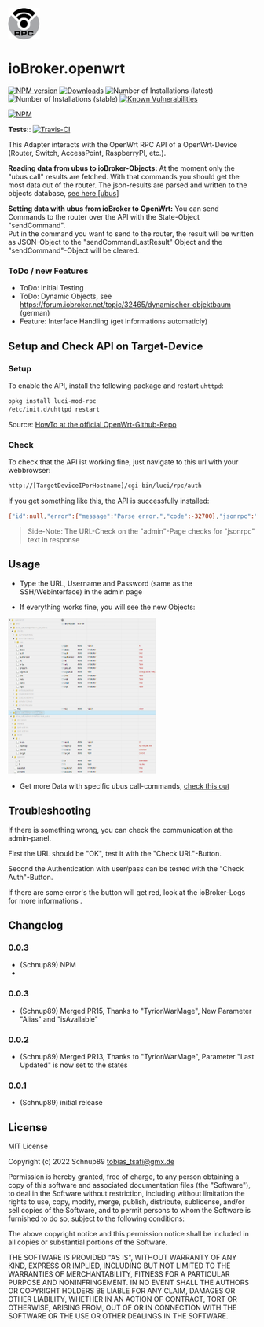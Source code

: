<img src="admin/openwrt.png" width="64">

# ioBroker.openwrt

[![NPM version](http://img.shields.io/npm/v/iobroker.openwrt.svg)](https://www.npmjs.com/package/iobroker.openwrt)
[![Downloads](https://img.shields.io/npm/dm/iobroker.openwrt.svg)](https://www.npmjs.com/package/iobroker.openwrt)
![Number of Installations (latest)](http://iobroker.live/badges/openwrt-installed.svg)
![Number of Installations (stable)](http://iobroker.live/badges/openwrt-stable.svg)
[![Known Vulnerabilities](https://snyk.io/test/github/Schnup89/ioBroker.openwrt/badge.svg)](https://snyk.io/test/github/Schnup89/ioBroker.openwrt)

[![NPM](https://nodei.co/npm/iobroker.openwrt.png?downloads=true)](https://nodei.co/npm/iobroker.openwrt/)

**Tests:**: [![Travis-CI](http://img.shields.io/travis/Schnup89/ioBroker.openwrt/master.svg)](https://travis-ci.org/Schnup89/ioBroker.openwrt)


This Adapter interacts with the OpenWrt RPC API of a OpenWrt-Device (Router, Switch, AccessPoint, RaspberryPI, etc.).

**Reading data from ubus to ioBroker-Objects:** 
At the moment only the "ubus call" results are fetched. With that commands you should get the most data out of the router. 
The json-results are parsed and written to the objects database, <a href="https://openwrt.org/docs/techref/ubus">see here [ubus]</a>

**Setting data with ubus from ioBroker to OpenWrt:**
You can send Commands to the router over the API with the State-Object "sendCommand".  
Put in the command you want to send to the router, the result will be written as JSON-Object to the "sendCommandLastResult" Object and the "sendCommand"-Object will be cleared.



### ToDo / new Features
- ToDo: Initial Testing
- ToDo: Dynamic Objects, see https://forum.iobroker.net/topic/32465/dynamischer-objektbaum (german)
- Feature: Interface Handling (get Informations automaticly)


## Setup and Check API on Target-Device
### Setup
To enable the API, install the following package and restart `uhttpd`:

```bash
opkg install luci-mod-rpc
/etc/init.d/uhttpd restart
```

Source: [HowTo at the official OpenWrt-Github-Repo](https://github.com/openwrt/luci/wiki/JsonRpcHowTo)

### Check
To check that the API ist working fine, just navigate to this url with your webbrowser:
```bash
http://[TargetDeviceIPorHostname]/cgi-bin/luci/rpc/auth
```

If you get something like this, the API is successfully installed:

```bash
{"id":null,"error":{"message":"Parse error.","code":-32700},"jsonrpc":"2.0"}
```
> Side-Note: The URL-Check on the "admin"-Page checks for "jsonrpc" text in response


## Usage
- Type the URL, Username and Password (same as the SSH/Webinterface) in the admin page

- If everything works fine, you will see the new Objects:

<img src="github-ressources/example_objects.png" width=300>

- Get more Data with specific ubus call-commands, [check this out](https://github.com/Schnup89/ioBroker.openwrt/wiki/ubus-commands)


## Troubleshooting
If there is something wrong, you can check the communication at the admin-panel.

First the URL should be "OK", test it with the "Check URL"-Button.

Second the Authentication with user/pass can be tested with the "Check Auth"-Button.

If there are some error's the button will get red, look at the ioBroker-Logs for more informations .



## Changelog

### 0.0.3
* (Schnup89) NPM
* 
### 0.0.3
* (Schnup89) Merged PR15, Thanks to "TyrionWarMage", New Parameter "Alias" and "isAvailable"

### 0.0.2
* (Schnup89) Merged PR13, Thanks to "TyrionWarMage", Parameter "Last Updated" is now set to the states

### 0.0.1
* (Schnup89) initial release


## License
MIT License

Copyright (c) 2022 Schnup89 <tobias_tsafi@gmx.de>

Permission is hereby granted, free of charge, to any person obtaining a copy
of this software and associated documentation files (the "Software"), to deal
in the Software without restriction, including without limitation the rights
to use, copy, modify, merge, publish, distribute, sublicense, and/or sell
copies of the Software, and to permit persons to whom the Software is
furnished to do so, subject to the following conditions:

The above copyright notice and this permission notice shall be included in all
copies or substantial portions of the Software.

THE SOFTWARE IS PROVIDED "AS IS", WITHOUT WARRANTY OF ANY KIND, EXPRESS OR
IMPLIED, INCLUDING BUT NOT LIMITED TO THE WARRANTIES OF MERCHANTABILITY,
FITNESS FOR A PARTICULAR PURPOSE AND NONINFRINGEMENT. IN NO EVENT SHALL THE
AUTHORS OR COPYRIGHT HOLDERS BE LIABLE FOR ANY CLAIM, DAMAGES OR OTHER
LIABILITY, WHETHER IN AN ACTION OF CONTRACT, TORT OR OTHERWISE, ARISING FROM,
OUT OF OR IN CONNECTION WITH THE SOFTWARE OR THE USE OR OTHER DEALINGS IN THE
SOFTWARE.
